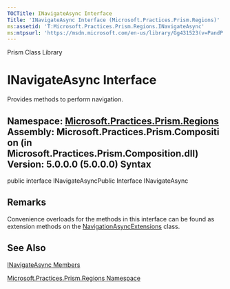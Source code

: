 ```yaml
---
TOCTitle: INavigateAsync Interface
Title: 'INavigateAsync Interface (Microsoft.Practices.Prism.Regions)'
ms:assetid: 'T:Microsoft.Practices.Prism.Regions.INavigateAsync'
ms:mtpsurl: 'https://msdn.microsoft.com/en-us/library/Gg431523(v=PandP.50)'
---
```


Prism Class Library

INavigateAsync Interface
========================

Provides methods to perform navigation.

**Namespace:** [Microsoft.Practices.Prism.Regions](https://msdn.microsoft.com/n:microsoft.practices.prism.regions)
**Assembly:** Microsoft.Practices.Prism.Composition (in Microsoft.Practices.Prism.Composition.dll) Version: 5.0.0.0 (5.0.0.0)
Syntax
------

<span id="syntaxToggle"></span>public interface INavigateAsyncPublic Interface INavigateAsync

Remarks
-------

<span id="remarksToggle"></span> Convenience overloads for the methods in this interface can be found as extension methods on the [NavigationAsyncExtensions](https://msdn.microsoft.com/t:microsoft.practices.prism.regions.navigationasyncextensions) class.

See Also
--------

<span id="seeAlsoToggle"></span>
[INavigateAsync Members](https://msdn.microsoft.com/allmembers.t:microsoft.practices.prism.regions.inavigateasync)

[Microsoft.Practices.Prism.Regions Namespace](https://msdn.microsoft.com/n:microsoft.practices.prism.regions)
